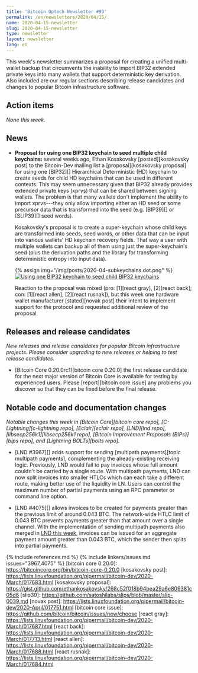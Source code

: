 ```yaml
---
title: 'Bitcoin Optech Newsletter #93'
permalink: /en/newsletters/2020/04/15/
name: 2020-04-15-newsletter
slug: 2020-04-15-newsletter
type: newsletter
layout: newsletter
lang: en
---
```

This week's newsletter summarizes a proposal for creating a unified
multi-wallet backup that circumvents the inability to import BIP32
extended private keys into many wallets that support deterministic key
derivation.  Also included are our regular sections describing release
candidates and changes to popular Bitcoin infrastructure software.

## Action items

*None this week.*

## News

- **Proposal for using one BIP32 keychain to seed multiple child keychains:**
  several weeks ago, Ethan Kosakovsky [posted][kosakovsky post] to the
  Bitcoin-Dev mailing list a [proposal][kosakovsky proposal] for using
  one [BIP32][] Hierarchical Deterministic (HD) keychain to create seeds
  for child HD keychains that can be used in different contexts.  This
  may seem unnecessary given that BIP32 already provides extended
  private keys (xprvs) that can be shared between signing wallets.  The
  problem is that many wallets don't implement the ability to import
  xprvs---they only allow importing either an HD seed or some precursor
  data that is transformed into the seed (e.g.  [BIP39][] or [SLIP39][]
  seed words).

    Kosakovsky's proposal is to create a super-keychain whose child keys
    are transformed into seeds, seed words, or other data that can be
    input into various wallets' HD keychain recovery fields.  That way a
    user with multiple wallets can backup all of them using just the
    super-keychain's seed (plus the derivation paths and the library for
    transforming deterministic entropy into input data).

    {% assign img="/img/posts/2020-04-subkeychains.dot.png" %}
    [![Using one BIP32 keychain to seed child BIP32 keychains]({{img}})]({{img}})

    Reaction to the proposal was mixed (pro: [1][react gray], [2][react back]; con: [1][react allen], [2][react rusnak]), but this week one hardware wallet
    manufacturer [stated][novak post] their intent to implement support
    for the protocol and requested additional review of the proposal.

## Releases and release candidates

*New releases and release candidates for popular Bitcoin infrastructure
projects.  Please consider upgrading to new releases or helping to test
release candidates.*

- [Bitcoin Core 0.20.0rc1][bitcoin core 0.20.0] the first release
  candidate for the next major version of Bitcoin Core is available for
  testing by experienced users.  Please [report][bitcoin core issue] any
  problems you discover so that they can be fixed before the final
  release.

## Notable code and documentation changes

*Notable changes this week in [Bitcoin Core][bitcoin core repo],
[C-Lightning][c-lightning repo], [Eclair][eclair repo], [LND][lnd repo],
[libsecp256k1][libsecp256k1 repo], [Bitcoin Improvement Proposals
(BIPs)][bips repo], and [Lightning BOLTs][bolts repo].*

- [LND #3967][] adds support for sending [multipath payments][topic
  multipath payments], complementing the already-existing receiving logic.
  Previously, LND would fail to pay invoices whose full amount couldn't be
  carried by a single route. With multipath payments, LND can now split
  invoices into smaller HTLCs which can each take a different route, making
  better use of the liquidity in LN. Users can control the maximum
  number of partial payments using an RPC parameter or
  command line option.

- [LND #4075][] allows invoices to be created for payments greater than the
  previous limit of around 0.043 BTC. The network-wide HTLC limit of 0.043 BTC
  prevents payments greater than that amount over a single channel. With the
  implementation of sending multipath payments also
  merged in [LND this week](#lnd-3967), invoices can be issued for an aggregate
  payment amount greater than 0.043 BTC, which the sender then splits into
  partial payments.

{% include references.md %}
{% include linkers/issues.md issues="3967,4075" %}
[bitcoin core 0.20.0]: https://bitcoincore.org/bin/bitcoin-core-0.20.0
[kosakovsky post]: https://lists.linuxfoundation.org/pipermail/bitcoin-dev/2020-March/017683.html
[kosakovsky proposal]: https://gist.github.com/ethankosakovsky/268c52f018b94bea29a6e809381c05d6
[slip39]: https://github.com/satoshilabs/slips/blob/master/slip-0039.md
[novak post]: https://lists.linuxfoundation.org/pipermail/bitcoin-dev/2020-April/017751.html
[bitcoin core issue]: https://github.com/bitcoin/bitcoin/issues/new/choose
[react gray]: https://lists.linuxfoundation.org/pipermail/bitcoin-dev/2020-March/017687.html
[react back]: https://lists.linuxfoundation.org/pipermail/bitcoin-dev/2020-March/017713.html
[react allen]: https://lists.linuxfoundation.org/pipermail/bitcoin-dev/2020-March/017688.html
[react rusnak]: https://lists.linuxfoundation.org/pipermail/bitcoin-dev/2020-March/017684.html
